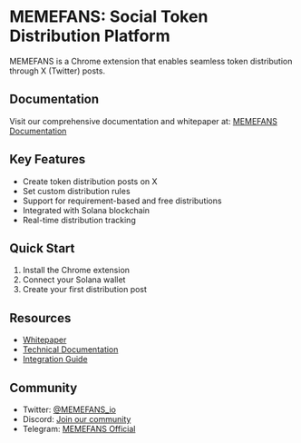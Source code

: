 # MEMEFANS: Social Token Distribution Platform

MEMEFANS is a Chrome extension that enables seamless token distribution through X (Twitter) posts.

## Documentation

Visit our comprehensive documentation and whitepaper at:
[MEMEFANS Documentation](https://memefans.github.io/twitter-token-plugin/)

## Key Features

- Create token distribution posts on X
- Set custom distribution rules
- Support for requirement-based and free distributions
- Integrated with Solana blockchain
- Real-time distribution tracking

## Quick Start

1. Install the Chrome extension
2. Connect your Solana wallet
3. Create your first distribution post

## Resources

- [Whitepaper](https://memefans.github.io/twitter-token-plugin/#/whitepaper/)
- [Technical Documentation](https://memefans.github.io/twitter-token-plugin/#/technical-architecture)
- [Integration Guide](https://memefans.github.io/twitter-token-plugin/#/integration-guide)

## Community

- Twitter: [@MEMEFANS_io](https://twitter.com/MEMEFANS_io)
- Discord: [Join our community](https://discord.gg/memefans)
- Telegram: [MEMEFANS Official](https://t.me/memefans)
